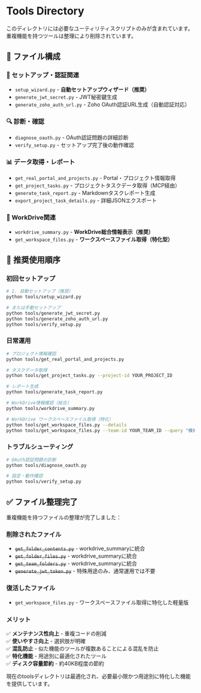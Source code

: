 # Tools Directory

このディレクトリには必要なユーティリティスクリプトのみが含まれています。
重複機能を持つツールは整理により削除されています。

## 📁 ファイル構成

### 🚀 セットアップ・認証関連
- `setup_wizard.py` - **自動セットアップウィザード（推奨）**
- `generate_jwt_secret.py` - JWT秘密鍵生成
- `generate_zoho_auth_url.py` - Zoho OAuth認証URL生成（自動認証対応）

### 🔍 診断・確認
- `diagnose_oauth.py` - OAuth認証問題の詳細診断
- `verify_setup.py` - セットアップ完了後の動作確認

### 📊 データ取得・レポート
- `get_real_portal_and_projects.py` - Portal・プロジェクト情報取得
- `get_project_tasks.py` - プロジェクトタスクデータ取得（MCP経由）
- `generate_task_report.py` - Markdownタスクレポート生成
- `export_project_task_details.py` - 詳細JSONエクスポート

### 📁 WorkDrive関連
- `workdrive_summary.py` - **WorkDrive総合情報表示（推奨）**
- `get_workspace_files.py` - **ワークスペースファイル取得（特化型）**

## 🎯 推奨使用順序

### 初回セットアップ
```bash
# 1. 自動セットアップ（推奨）
python tools/setup_wizard.py

# または手動セットアップ
python tools/generate_jwt_secret.py
python tools/generate_zoho_auth_url.py
python tools/verify_setup.py
```

### 日常運用
```bash
# プロジェクト情報確認
python tools/get_real_portal_and_projects.py

# タスクデータ取得
python tools/get_project_tasks.py --project-id YOUR_PROJECT_ID

# レポート生成
python tools/generate_task_report.py

# WorkDrive情報確認（総合）
python tools/workdrive_summary.py

# WorkDrive ワークスペースファイル取得（特化）
python tools/get_workspace_files.py --details
python tools/get_workspace_files.py --team-id YOUR_TEAM_ID --query "検索語"
```

### トラブルシューティング
```bash
# OAuth認証問題の診断
python tools/diagnose_oauth.py

# 設定・動作確認
python tools/verify_setup.py
```

## ✅ ファイル整理完了

重複機能を持つファイルの整理が完了しました：

### 削除されたファイル
- ~~`get_folder_contents.py`~~ - workdrive_summaryに統合  
- ~~`get_folder_files.py`~~ - workdrive_summaryに統合
- ~~`get_team_folders.py`~~ - workdrive_summaryに統合
- ~~`generate_jwt_token.py`~~ - 特殊用途のみ、通常運用では不要

### 復活したファイル
- `get_workspace_files.py` - ワークスペースファイル取得に特化した軽量版

### メリット
✅ **メンテナンス性向上** - 重複コードの削減  
✅ **使いやすさ向上** - 選択肢が明確  
✅ **混乱防止** - 似た機能のツールが複数あることによる混乱を防止  
✅ **特化機能** - 用途別に最適化されたツール  
✅ **ディスク容量節約** - 約40KB程度の節約

現在のtoolsディレクトリは最適化され、必要最小限かつ用途別に特化した機能を提供しています。 